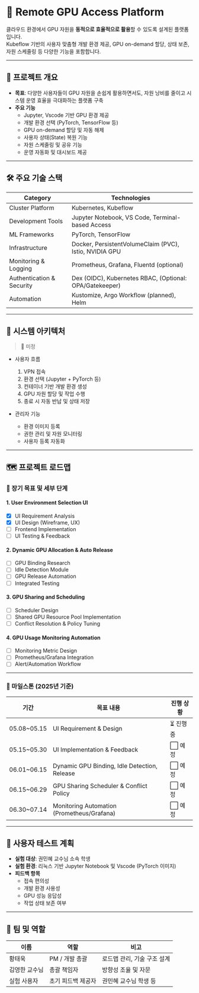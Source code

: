 # 🚀 Remote GPU Access Platform
클라우드 환경에서 GPU 자원을 **동적으로 효율적으로 활용**할 수 있도록 설계된 플랫폼입니다.  
Kubeflow 기반의 사용자 맞춤형 개발 환경 제공, GPU on-demand 할당, 상태 보존, 자원 스케줄링 등 다양한 기능을 포함합니다.

---
## 🧭 프로젝트 개요

- **목표**: 다양한 사용자들이 GPU 자원을 손쉽게 활용하면서도, 자원 낭비를 줄이고 시스템 운영 효율을 극대화하는 플랫폼 구축
- **주요 기능**
  - Jupyter, Vscode 기반 GPU 환경 제공
  - 개발 환경 선택 (PyTorch, TensorFlow 등)
  - GPU on-demand 할당 및 자동 해제
  - 사용자 상태(State) 복원 기능
  - 자원 스케줄링 및 공유 기능
  - 운영 자동화 및 대시보드 제공

---
## 🛠 주요 기술 스택

| Category         | Technologies                                               |
|------------------|------------------------------------------------------------|
| Cluster Platform | Kubernetes, Kubeflow                                       |
| Development Tools | Jupyter Notebook, VS Code, Terminal-based Access          |
| ML Frameworks    | PyTorch, TensorFlow                                        |
| Infrastructure   | Docker, PersistentVolumeClaim (PVC), Istio, NVIDIA GPU     |
| Monitoring & Logging | Prometheus, Grafana, Fluentd (optional)                |
| Authentication & Security | Dex (OIDC), Kubernetes RBAC, (Optional: OPA/Gatekeeper) |
| Automation       | Kustomize, Argo Workflow (planned), Helm                   |

---
## 🧩 시스템 아키텍처

> 📌 미정

- 사용자 흐름
  1. VPN 접속
  2. 환경 선택 (Jupyter + PyTorch 등)
  3. 컨테이너 기반 개발 환경 생성
  4. GPU 자원 할당 및 작업 수행
  5. 종료 시 자동 반납 및 상태 저장

- 관리자 기능
  - 환경 이미지 등록
  - 권한 관리 및 자원 모니터링
  - 사용자 등록 자동화

---
## 🗺 프로젝트 로드맵

### 📌 장기 목표 및 세부 단계

#### 1. User Environment Selection UI
- [x] UI Requirement Analysis
- [x] UI Design (Wireframe, UX)
- [ ] Frontend Implementation
- [ ] UI Testing & Feedback

#### 2. Dynamic GPU Allocation & Auto Release
- [ ] GPU Binding Research
- [ ] Idle Detection Module
- [ ] GPU Release Automation
- [ ] Integrated Testing

#### 3. GPU Sharing and Scheduling
- [ ] Scheduler Design
- [ ] Shared GPU Resource Pool Implementation
- [ ] Conflict Resolution & Policy Tuning

#### 4. GPU Usage Monitoring Automation
- [ ] Monitoring Metric Design
- [ ] Prometheus/Grafana Integration
- [ ] Alert/Automation Workflow

---

### 📅 마일스톤 (2025년 기준)

| 기간        | 목표 내용                                      | 진행 상황 |
|-------------|-----------------------------------------------|-----------|
| 05.08~05.15 | UI Requirement & Design                       | ⏳ 진행 중 |
| 05.15~05.30 | UI Implementation & Feedback                  | ⬜ 예정    |
| 06.01~06.15 | Dynamic GPU Binding, Idle Detection, Release  | ⬜ 예정    |
| 06.15~06.29 | GPU Sharing Scheduler & Conflict Policy       | ⬜ 예정    |
| 06.30~07.14 | Monitoring Automation (Prometheus/Grafana)    | ⬜ 예정    |

---
## 🧪 사용자 테스트 계획
- **실험 대상**: 권민혜 교수님 소속 학생
- **실험 환경**: 리눅스 기반 Jupyter Notebook 및 Vscode (PyTorch 이미지)
- **피드백 항목**
  - 접속 편의성
  - 개발 환경 사용성
  - GPU 성능 응답성
  - 작업 상태 보존 여부

---
## 👥 팀 및 역할

| 이름      | 역할         | 비고               |
| ------- | ---------- | ---------------- |
| 황태욱     | PM / 개발 총괄 | 로드맵 관리, 기술 구조 설계 |
| 김영한 교수님 | 총괄 책임자     | 방향성 조율 및 자문      |
| 실험 사용자  | 초기 피드백 제공자 | 권민혜 교수님 학생 등     |
